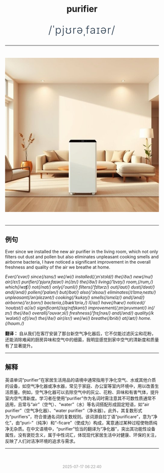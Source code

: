 <div align="center">

# purifier

<div style="margin: 30px 0;">
<h1 style="font-size: 2.5em; font-weight: 300; letter-spacing: 2px; margin: 0; color: #2c3e50;">
/ˈpjʊrəˌfaɪər/
</h1>
</div>

</div>

---

<div align="center" style="margin: 40px 0;">

![purifier](images/purifier.png)

</div>

---

## 例句

Ever since we installed the new air purifier in the living room, which not only filters out dust and pollen but also eliminates unpleasant cooking smells and airborne bacteria, I have noticed a significant improvement in the overall freshness and quality of the air we breathe at home.

*Ever(/ˈɛvər/) since(/sɪns/) we(/wi/) installed(/ˌɪnˈstɔld/) the(/ðə/) new(/nu/) air(/ɛr/) purifier(/ˈpjʊrəˌfaɪər/) in(/ɪn/) the(/ðə/) living(/ˈlɪvɪŋ/) room,(/rum,/) which(/wɪʧ/) not(/nɑt/) only(/ˈoʊnli/) filters(/ˈfɪltərz/) out(/aʊt/) dust(/dəst/) and(/ənd/) pollen(/ˈpɑlən/) but(/bət/) also(/ˈɔlsoʊ/) eliminates(/ɪˈlɪməˌneɪts/) unpleasant(/ənˈplɛzənt/) cooking(/ˈkʊkɪŋ/) smells(/smɛlz/) and(/ənd/) airborne(/ˈɛrˌbɔrn/) bacteria,(/bækˈtɪriə,/) I(/aɪ/) have(/hæv/) noticed(/ˈnoʊtɪst/) a(/ə/) significant(/sɪgˈnɪfɪkənt/) improvement(/ˌɪmˈpruvmənt/) in(/ɪn/) the(/ðə/) overall(/ˈoʊvərˌɔl/) freshness(/ˈfrɛʃnəs/) and(/ənd/) quality(/kˈwɑləti/) of(/əv/) the(/ðə/) air(/ɛr/) we(/wi/) breathe(/brið/) at(/æt/) home.(/hoʊm./)*

**翻译：** 自从我们在客厅安装了那台新空气净化器后，它不仅能过滤灰尘和花粉，还能消除难闻的厨房异味和空气中的细菌，我明显感觉到家中空气的清新度和质量有了显著提升。

---

## 解释

英语单词“purifier”在家居生活用品的语境中通常指用于净化空气、水或其他介质的设备，如空气净化器或净水器，常见于家庭、办公室等室内环境中，用以改善生活质量。例如，空气净化器可以去除空气中的灰尘、花粉、异味和有害气体，提升室内空气清新度。学习者在使用“purifier”作为名词时需注意其不可数性质通常不适用，且常与“air”（空气）、“water”（水）等名词搭配形成固定短语，如“air purifier”（空气净化器）、“water purifier”（净水器）。此外，其复数形式为“purifiers”，符合普通名词的复数规则。该词源自拉丁语“purificare”，意为“净化”，由“puri-”（纯净）和“-ficare”（使成为）构成，寓意通过某种过程使物质纯净无杂质。在中文语境中，“purifier”恰当的翻译为“净化器”，突出其功能性设备属性，没有褒贬含义，属于中性词汇，体现现代家居生活中对健康、环保的关注，反映了人们对洁净环境的追求与需求。


---

<div align="center" style="margin-top: 50px;">
<small style="color: #999; font-size: 0.9em;">2025-07-17 06:22:40</small>
</div>
